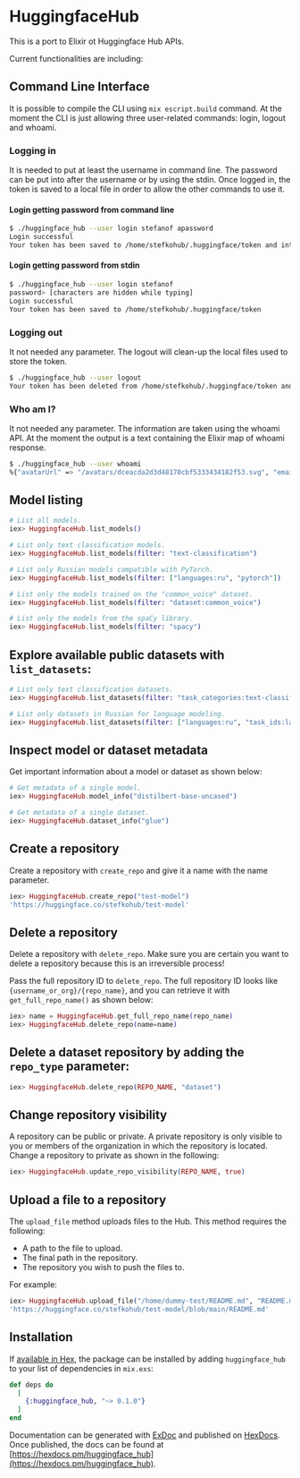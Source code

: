 # HuggingfaceHub

This is a port to Elixir ot Huggingface Hub APIs.

Current functionalities are including:

## Command Line Interface

It is possible to compile the CLI using `mix escript.build` command. At the moment the CLI is just allowing
three user-related commands: login, logout and whoami.

### Logging in
It is needed to put at least the username in command line. The password can be put into after the username or by using the stdin. Once logged in, the token is saved to a local file in order to allow the other commands to use it.

#### Login getting password from command line
```bash
$ ./huggingface_hub --user login stefanof apassword
Login successful
Your token has been saved to /home/stefkohub/.huggingface/token and into git credential store
```

#### Login getting password from stdin
```bash
$ ./huggingface_hub --user login stefanof
password> [characters are hidden while typing]
Login successful
Your token has been saved to /home/stefkohub/.huggingface/token
```

### Logging out
It not needed any parameter. The logout will clean-up the local files used to store the token.
```bash
$ ./huggingface_hub --user logout 
Your token has been deleted from /home/stefkohub/.huggingface/token and from git credential store
```
### Who am I?
It not needed any parameter. The information are taken using the whoami API. At the moment the output is a text containing the Elixir map of whoami response.
```bash
$ ./huggingface_hub --user whoami
%{"avatarUrl" => "/avatars/dceacda2d3d48170cbf5333434182f53.svg", "email" => "stefkohub@example.com", "emailVerified" => true, "fullname" => "StefkoHub", "name" => "stefkohub", "orgs" => [], "periodEnd" => nil, "plan" => "NO_PLAN", "type" => "user"}
```

## Model listing

```elixir
# List all models.
iex> HuggingfaceHub.list_models()

# List only text classification models.
iex> HuggingfaceHub.list_models(filter: "text-classification")

# List only Russian models compatible with PyTorch.
iex> HuggingfaceHub.list_models(filter: ["languages:ru", "pytorch"])

# List only the models trained on the "common_voice" dataset.
iex> HuggingfaceHub.list_models(filter: "dataset:common_voice")

# List only the models from the spaCy library.
iex> HuggingfaceHub.list_models(filter: "spacy")
```

## Explore available public datasets with `list_datasets`:

```elixir
# List only text classification datasets.
iex> HuggingfaceHub.list_datasets(filter: "task_categories:text-classification")

# List only datasets in Russian for language modeling.
iex> HuggingfaceHub.list_datasets(filter: ["languages:ru", "task_ids:language-modeling"])

```

## Inspect model or dataset metadata

Get important information about a model or dataset as shown below:

```elixir
# Get metadata of a single model.
iex> HuggingfaceHub.model_info("distilbert-base-uncased")

# Get metadata of a single dataset.
iex> HuggingfaceHub.dataset_info("glue")
```

## Create a repository

Create a repository with `create_repo` and give it a name with the name parameter.

```elixir
iex> HuggingfaceHub.create_repo("test-model")
'https://huggingface.co/stefkohub/test-model'
```

## Delete a repository

Delete a repository with `delete_repo`. Make sure you are certain you want to delete a repository because this is an irreversible process!

Pass the full repository ID to `delete_repo`. The full repository ID looks like `{username_or_org}/{repo_name}`, and you can retrieve it with `get_full_repo_name()` as shown below:

```elixir
iex> name = HuggingfaceHub.get_full_repo_name(repo_name)
iex> HuggingfaceHub.delete_repo(name=name)
```

## Delete a dataset repository by adding the `repo_type` parameter:

```elixir
iex> HuggingfaceHub.delete_repo(REPO_NAME, "dataset")
```

## Change repository visibility

A repository can be public or private. A private repository is only visible to you or members of the organization in which the repository is located. Change a repository to private as shown in the following:

```elixir
iex> HuggingfaceHub.update_repo_visibility(REPO_NAME, true)
```

## Upload a file to a repository

The `upload_file` method uploads files to the Hub. This method requires the following:

- A path to the file to upload.
- The final path in the repository.
- The repository you wish to push the files to.

For example:
```elixir
iex> HuggingfaceHub.upload_file("/home/dummy-test/README.md", "README.md", "stefkohub/test-model")
'https://huggingface.co/stefkohub/test-model/blob/main/README.md'
```

## Installation

If [available in Hex](https://hex.pm/docs/publish), the package can be installed
by adding `huggingface_hub` to your list of dependencies in `mix.exs`:

```elixir
def deps do
  [
    {:huggingface_hub, "~> 0.1.0"}
  ]
end
```

Documentation can be generated with [ExDoc](https://github.com/elixir-lang/ex_doc)
and published on [HexDocs](https://hexdocs.pm). Once published, the docs can
be found at [https://hexdocs.pm/huggingface_hub](https://hexdocs.pm/huggingface_hub).


